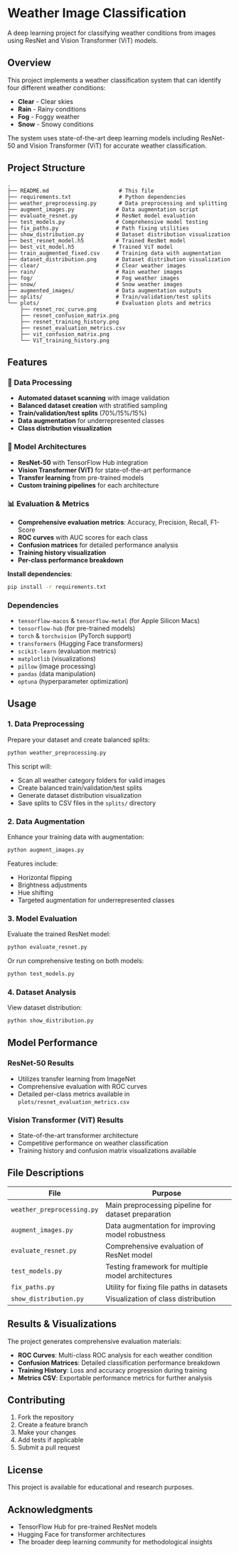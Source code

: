 # Weather Image Classification

A deep learning project for classifying weather conditions from images using ResNet and Vision Transformer (ViT) models.

## Overview

This project implements a weather classification system that can identify four different weather conditions:
- **Clear** - Clear skies
- **Rain** - Rainy conditions  
- **Fog** - Foggy weather
- **Snow** - Snowy conditions

The system uses state-of-the-art deep learning models including ResNet-50 and Vision Transformer (ViT) for accurate weather classification.

## Project Structure

```
.
├── README.md                      # This file
├── requirements.txt               # Python dependencies
├── weather_preprocessing.py       # Data preprocessing and splitting
├── augment_images.py             # Data augmentation script
├── evaluate_resnet.py            # ResNet model evaluation
├── test_models.py                # Comprehensive model testing
├── fix_paths.py                  # Path fixing utilities
├── show_distribution.py          # Dataset distribution visualization
├── best_resnet_model.h5          # Trained ResNet model
├── best_vit_model.h5            # Trained ViT model
├── train_augmented_fixed.csv     # Training data with augmentation
├── dataset_distribution.png      # Dataset distribution visualization
├── clear/                        # Clear weather images
├── rain/                         # Rain weather images
├── fog/                          # Fog weather images
├── snow/                         # Snow weather images
├── augmented_images/             # Data augmentation outputs
├── splits/                       # Train/validation/test splits
└── plots/                        # Evaluation plots and metrics
    ├── resnet_roc_curve.png
    ├── resnet_confusion_matrix.png
    ├── resnet_training_history.png
    ├── resnet_evaluation_metrics.csv
    ├── vit_confusion_matrix.png
    └── ViT_training_history.png
```

## Features

### 🔬 Data Processing
- **Automated dataset scanning** with image validation
- **Balanced dataset creation** with stratified sampling
- **Train/validation/test splits** (70%/15%/15%)
- **Data augmentation** for underrepresented classes
- **Class distribution visualization**

### 🤖 Model Architectures
- **ResNet-50** with TensorFlow Hub integration
- **Vision Transformer (ViT)** for state-of-the-art performance
- **Transfer learning** from pre-trained models
- **Custom training pipelines** for each architecture

### 📊 Evaluation & Metrics
- **Comprehensive evaluation metrics**: Accuracy, Precision, Recall, F1-Score
- **ROC curves** with AUC scores for each class
- **Confusion matrices** for detailed performance analysis
- **Training history visualization**
- **Per-class performance breakdown**

 **Install dependencies**:
```bash
pip install -r requirements.txt
```

### Dependencies
- `tensorflow-macos` & `tensorflow-metal` (for Apple Silicon Macs)
- `tensorflow-hub` (for pre-trained models)
- `torch` & `torchvision` (PyTorch support)
- `transformers` (Hugging Face transformers)
- `scikit-learn` (evaluation metrics)
- `matplotlib` (visualizations)
- `pillow` (image processing)
- `pandas` (data manipulation)
- `optuna` (hyperparameter optimization)

## Usage

### 1. Data Preprocessing

Prepare your dataset and create balanced splits:

```bash
python weather_preprocessing.py
```

This script will:
- Scan all weather category folders for valid images
- Create balanced train/validation/test splits
- Generate dataset distribution visualization
- Save splits to CSV files in the `splits/` directory

### 2. Data Augmentation

Enhance your training data with augmentation:

```bash
python augment_images.py
```

Features include:
- Horizontal flipping
- Brightness adjustments
- Hue shifting
- Targeted augmentation for underrepresented classes

### 3. Model Evaluation

Evaluate the trained ResNet model:

```bash
python evaluate_resnet.py
```

Or run comprehensive testing on both models:

```bash
python test_models.py
```

### 4. Dataset Analysis

View dataset distribution:

```bash
python show_distribution.py
```

## Model Performance

### ResNet-50 Results
- Utilizes transfer learning from ImageNet
- Comprehensive evaluation with ROC curves
- Detailed per-class metrics available in `plots/resnet_evaluation_metrics.csv`

### Vision Transformer (ViT) Results
- State-of-the-art transformer architecture
- Competitive performance on weather classification
- Training history and confusion matrix visualizations available

## File Descriptions

| File | Purpose |
|------|---------|
| `weather_preprocessing.py` | Main preprocessing pipeline for dataset preparation |
| `augment_images.py` | Data augmentation for improving model robustness |
| `evaluate_resnet.py` | Comprehensive evaluation of ResNet model |
| `test_models.py` | Testing framework for multiple model architectures |
| `fix_paths.py` | Utility for fixing file paths in datasets |
| `show_distribution.py` | Visualization of class distribution |

## Results & Visualizations

The project generates comprehensive evaluation materials:

- **ROC Curves**: Multi-class ROC analysis for each weather condition
- **Confusion Matrices**: Detailed classification performance breakdown
- **Training History**: Loss and accuracy progression during training
- **Metrics CSV**: Exportable performance metrics for further analysis

## Contributing

1. Fork the repository
2. Create a feature branch
3. Make your changes
4. Add tests if applicable
5. Submit a pull request

## License

This project is available for educational and research purposes.

## Acknowledgments

- TensorFlow Hub for pre-trained ResNet models
- Hugging Face for transformer architectures
- The broader deep learning community for methodological insights 